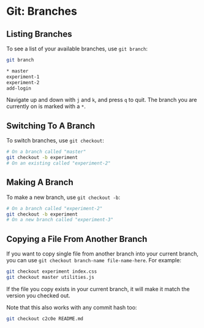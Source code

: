 # Git: Branches

## Listing Branches

To see a list of your available branches, use `git branch`:

```bash
git branch

* master
experiment-1
experiment-2
add-login
```

Navigate up and down with `j` and `k`, and press `q` to quit. The branch you are currently on is marked with a `*`.

## Switching To A Branch

To switch branches, use `git checkout`:

```bash
# On a branch called "master"
git checkout -b experiment
# On an existing called "experiment-2"
```

## Making A Branch

To make a new branch, use `git checkout -b`:

```bash
# On a branch called "experiment-2"
git checkout -b experiment
# On a new branch called "experiment-3"
```

## Copying a File From Another Branch

If you want to copy single file from another branch into your current branch, you can use `git checkout branch-name file-name-here`. For example:

```bash
git checkout experiment index.css
git checkout master utilities.js
```

If the file you copy exists in your current branch, it will make it match the version you checked out.

Note that this also works with any commit hash too:

```bash
git checkout c2c0e README.md
```
